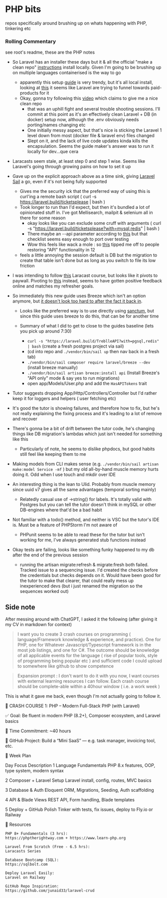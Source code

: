 # PHP bits

repos specifically around brushing up on whats happening with PHP, tinkering etc

### Rolling Commentary

see root's readme, these are the PHP notes

* So Laravel has an installer these days but it & all the official "make a clean repo" [instructions](https://laravel.com/docs/12.x#creating-a-laravel-project) install locally. Given I'm going to be brushing up on multiple languages containerised is the way to go
    * apparently this setup [guide](php.new) is very trendy, but it's all local install, looking at [this](https://www.reddit.com/r/laravel/comments/1jd6fh5/laravel_12_sail_docs_removed/) it seems like Laravel are trying to funnel towards paid-products for it
    * Okay, gonna try following this [video](https://www.youtube.com/watch?v=1aDuaPhJT8E) which claims to give me a nice clean repo
        * that was an uphill fight and several trouble shooting sessions. I'll commit at this point as it's an effectively clean Laravel + DB (in docker) setup now, although the .env obviously needs porting/names changing etc
        * One initially messy aspect, but that's nice is sticking the Laravel 1 level down from most (docker file & laravel env) files changed
        * Slept on it, and the lack of live code updates kinda kills the encapsulation. Seems the guide maker's answer was to run it locally for dev...que cera
* Laracasts seem stale, at least step 0 and step 1 wise. Seems like Laravel's going through growing pains on how to set it up
* Gave up on the explicit approach above as a time sink, giving [Laravel Sail](https://laravel.com/docs/12.x/sail) a go, even if it's not being fully supported
    * Gives me the security ick that the preferred way of using this is curl'ing a remote bash script ( curl -s https://laravel.build/ticketsplease | bash )
    * Took longer to run than I'd expect, but then it's bundled a lot of opinionated stuff in. I've got Mellisearch, mailpit & selenium all in there for some reason
        * okay looks like you can exclude some cruff with arguments ( curl -s "https://laravel.build/ticketsplease?with=mysql,redis" | bash )
        * There maybe an --api parameter according to [this](https://x.com/taylorotwell/status/1483892844968427532) but that checklist seems easy enough to port over testing
        * Wow this feels like wack a mole : so [this](https://laracasts.com/index.php/discuss/channels/laravel/routesapiphp-removed-in-laravel-12-use-web-or-restore-it) tipped me off to people restoring "API" functionality in 12
    * feels a little annoying the session default is DB but the migration to create that table isn't done but as long as you switch to file its low friction
* I was intending to follow [this](https://laracasts.com/series/laravel-api-master-class/episodes/1) Laracast course, but looks like it pivots to paywall. Pivoting to [this](https://apiacademy.treblle.com/laravel-api-course/intro-and-setup) instead, seems to have gotten positive feedback online and matches my refresher goals.
* So immediately this new guide uses Breeze which isn't an option anymore, but [it doesn't look too hard to after the fact it back in](https://laraveldaily.com/post/how-to-install-laravel-breeze-laravel-12).
    * Looks like the preferred way is to use directly using [sanctum](https://laravel.com/docs/12.x/sanctum), but since this guide uses breeze to do this, that can be for another time
    * Summary of what I did to get to close to the guides baseline (lets you pick up around 7:30)

        * `curl -s "https://laravel.build/TreblleAPI?with=pgsql,redis" | bash` (create a fresh postgres project via sail)
        * (cd into repo and `./vendor/bin/sail up` then nav back in a fresh tab)
        * `./vendor/bin/sail composer require laravel/breeze --dev` (install breeze manually)
        *  `./vendor/bin/sail artisan breeze:install api` (Install Breeze's "API only" mode & say yes to run migrations)
        * open app/Models/User.php and add the `HasAPITokens` trait

* Tutor suggests dropping App/Http/Controllers/Controller but I'd rather keep it for loggers and helpers ( user fetching etc)
* It's good the tutor is showing failures, and therefore how to fix, but he's not really explaining the fixing process and it's leading to a lot of remove and recover
* There's gonna be a bit of drift between the tutor code, he's changing things like DB migration's lambdas which just isn't needed for something like this
    * Particularly of note, he seems to dislike phpdocs, but good habits still feel like keeping them to me
* Making models from CLI makes sense (e.g. `./vendor/bin/sail artisan make:model Service -mf` ) but my old all-by-hand muscle memory hurts doing it. Odd when I use touch and mkdir over IDE
* An interesting thing is the lean to Ulid. Probably from muscle memory since uuid v7 gives all the same advantages (temporal sorting mainly)
    * Relatedly casual use of ->string() for labels. It's totally valid with Postgres but you can tell the tutor doesn't think in mySQL or other DB-engines where that'd be a bad habit
* Not familiar with a todo() method, and neither is VSC but the tutor's IDE is. Must be a feature of PHPStorm I'm not aware of
    * PHPunit seems to be able to read these for the tutor but isn't working for me, I've always generated stub functions instead
* Okay tests are failing, looks like something funky happened to my db after the end of the previous session
    * running the artisan migrate:refresh & migrate:fresh both failed. Tracked issue to a sequencing issue. I'd created the checks before the credentials but checks depends on it. Would have been good for the tutor to make that clearer, that could really mess up inexperienced devs (but i just renamed the migration so the sequences worked out)

## Side note

After messing around with ChatGPT, I asked it the following (after giving it my CV in markdown for context)

>  I want you to create 3 crash courses on programming ( language/Framework knowledge & experience, and practice). One for PHP, one for Whatever Javascript/Typescript framework is in the most job listings, and one for C#. The outcome should be knowledge of all applicable events for the language ( rise of popular tools, style of programming being popular etc ) and sufficient code I could upload to somewhere like github to show competence

> Expansion prompt : I don't want to do it with you now, I want courses with external learning resources I can follow. Each crash course should be complete-able within a 40hour window ( i.e. a work week )

This is what it gave me back, even though I'm not actually going to follow it.


🚀 CRASH COURSE 1: PHP – Modern Full-Stack PHP (with Laravel)

✅ Goal: Be fluent in modern PHP (8.2+), Composer ecosystem, and Laravel basics

📅 Time Commitment: ~40 hours

📂 GitHub Project: Build a “Mini SaaS” — e.g. task manager, invoicing tool, etc.

🧭 Week Plan

Day	Focus	Description
1	Language Fundamentals	PHP 8.x features, OOP, type system, modern syntax

2	Composer + Laravel Setup	Laravel install, config, routes, MVC basics

3	Database & Auth	Eloquent ORM, Migrations, Seeding, Auth scaffolding

4	API & Blade Views	REST API, Form handling, Blade templates

5	Deploy + GitHub Polish	Tinker with tests, fix issues, deploy to Fly.io or Railway

🧠 Resources

    PHP 8+ Fundamentals (3 hrs):
    https://phptherightway.com + https://www.learn-php.org

    Laravel From Scratch (Free - 6.5 hrs):
    Laracasts Series

    Database Bootcamp (SQL):
    https://sqlbolt.com

    Deploy Laravel Easily:
    Laravel on Railway

    GitHub Repo Inspiration:
    https://github.com/junaid33/laravel-crud